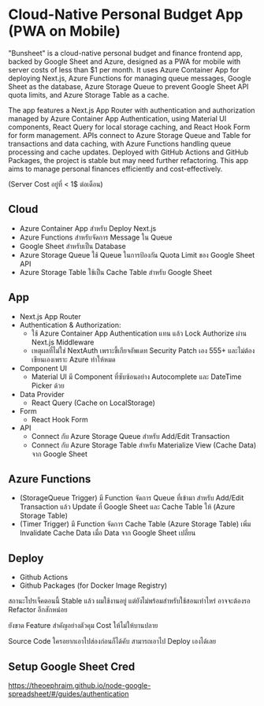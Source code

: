 # Cloud-Native Personal Budget App (PWA on Mobile)

"Bunsheet" is a cloud-native personal budget and finance frontend app, backed by Google Sheet and Azure, designed as a PWA for mobile with server costs of less than $1 per month. It uses Azure Container App for deploying Next.js, Azure Functions for managing queue messages, Google Sheet as the database, Azure Storage Queue to prevent Google Sheet API quota limits, and Azure Storage Table as a cache.

The app features a Next.js App Router with authentication and authorization managed by Azure Container App Authentication, using Material UI components, React Query for local storage caching, and React Hook Form for form management. APIs connect to Azure Storage Queue and Table for transactions and data caching, with Azure Functions handling queue processing and cache updates. Deployed with GitHub Actions and GitHub Packages, the project is stable but may need further refactoring. This app aims to manage personal finances efficiently and cost-effectively.

(Server Cost อยู่ที่ < 1$ ต่อเดือน)

## Cloud
- Azure Container App สำหรับ Deploy Next.js
- Azure Functions สำหรับจัดการ Message ใน Queue
- Google Sheet สำหรับเป็น Database
- Azure Storage Queue ใช้ Queue ในการป้องกัน Quota Limit ของ Google Sheet API
- Azure Storage Table ใช้เป็น Cache Table สำหรับ Google Sheet

## App
- Next.js App Router
- Authentication & Authorization:
  - ใช้ Azure Container App Authentication แทน แล้ว Lock Authorize ผ่าน Next.js Middleware
  - เหตุผลที่ไม่ใช่ NextAuth เพราะขี้เกียจอัพเดท Security Patch เอง 555+ และไม่ต้องเขียนเองเพราะ Azure ทำให้หมด
- Component UI
  - Material UI มี Component ที่ซับซ้อนอย่าง Autocomplete และ DateTime Picker ด้วย
- Data Provider
  - React Query (Cache on LocalStorage)
- Form
  - React Hook Form
- API
  - Connect กับ Azure Storage Queue สำหรับ Add/Edit Transaction
  - Connect กับ Azure Storage Table สำหรับ Materialize View (Cache Data) จาก Google Sheet

## Azure Functions
- (StorageQueue Trigger) มี Function จัดการ Queue ที่เข้ามา สำหรับ Add/Edit Transaction แล้ว Update ที่ Google Sheet และ Cache Table ให้ (Azure Storage Table)
- (Timer Trigger) มี Function จัดการ Cache Table (Azure Storage Table) เพิ่ม Invalidate Cache Data เมื่อ Data จาก Google Sheet เปลี่ยน

## Deploy
- Github Actions
- Github Packages (for Docker Image Registry)

สถานะโปรเจ็คตอนนี้ Stable แล้ว ผมใช้งานอยู่ แต่ยังไม่พร้อมสำหรับใช้สอนเท่าไหร่ อาจจะต้องรอ Refactor อีกสักหน่อย

ยังขาด Feature สำคัญอย่างตัวคุม Cost ให้ไม่ให้บานปลาย

Source Code ใครอยากเอาไปส่องก่อนก็ได้คับ สามารถเอาไป Deploy เองได้เลย

## Setup Google Sheet Cred
https://theoephraim.github.io/node-google-spreadsheet/#/guides/authentication
